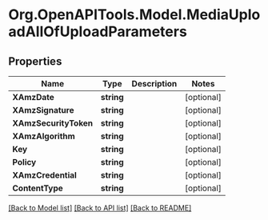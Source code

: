 
# Org.OpenAPITools.Model.MediaUploadAllOfUploadParameters

## Properties

Name | Type | Description | Notes
------------ | ------------- | ------------- | -------------
**XAmzDate** | **string** |  | [optional] 
**XAmzSignature** | **string** |  | [optional] 
**XAmzSecurityToken** | **string** |  | [optional] 
**XAmzAlgorithm** | **string** |  | [optional] 
**Key** | **string** |  | [optional] 
**Policy** | **string** |  | [optional] 
**XAmzCredential** | **string** |  | [optional] 
**ContentType** | **string** |  | [optional] 

[[Back to Model list]](../README.md#documentation-for-models)
[[Back to API list]](../README.md#documentation-for-api-endpoints)
[[Back to README]](../README.md)


